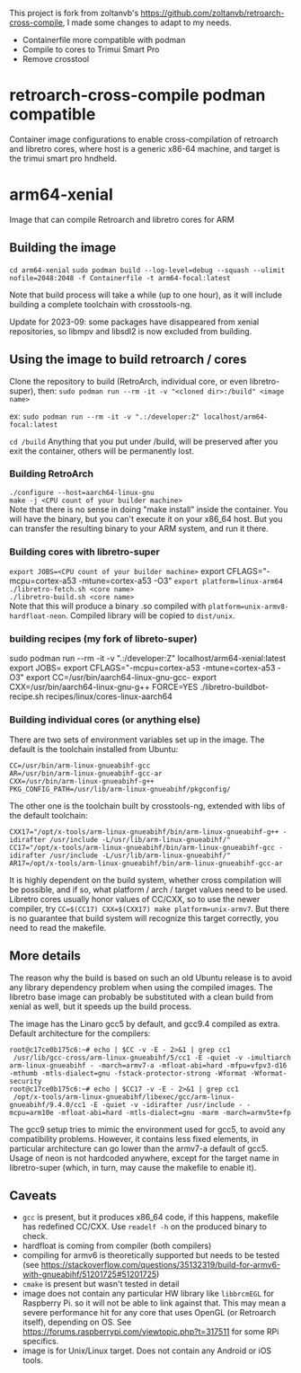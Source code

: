 This project is fork from zoltanvb's https://github.com/zoltanvb/retroarch-cross-compile, I made some changes to adapt to my needs.

  * Containerfile more compatible with podman
  * Compile to cores to Trimui Smart Pro
  * Remove crosstool

# retroarch-cross-compile podman compatible 

Container image configurations to enable cross-compilation of retroarch and libretro cores, where host is a generic x86-64 machine, and target is the trimui smart pro hndheld.

# arm64-xenial
Image that can compile Retroarch and libretro cores for ARM

## Building the image
`cd arm64-xenial`
`sudo podman build --log-level=debug --squash --ulimit nofile=2048:2048 -f Containerfile -t arm64-focal:latest` 


Note that build process will take a while (up to one hour), as it will include building a complete toolchain with crosstools-ng.

Update for 2023-09: some packages have disappeared from xenial repositories, so libmpv and libsdl2 is now excluded from building.

## Using the image to build retroarch / cores
Clone the repository to build (RetroArch, individual core, or even libretro-super), then:
`sudo podman run --rm -it -v "<cloned dir>:/build" <image name>`

ex:
`sudo podman run --rm -it -v ".:/developer:Z" localhost/arm64-focal:latest`

`cd /build`
Anything that you put under /build, will be preserved after you exit the container, others will be permanently lost.

### Building RetroArch
`./configure --host=aarch64-linux-gnu`  
`make -j <CPU count of your builder machine>`  
Note that there is no sense in doing "make install" inside the container. You will have the binary, but you can't execute it on your x86_64 host. But you can transfer the resulting binary to your ARM system, and run it there.

### Building cores with libretro-super
`export JOBS=<CPU count of your builder machine>`
export CFLAGS="-mcpu=cortex-a53 -mtune=cortex-a53 -O3"
`export platform=linux-arm64`  
`./libretro-fetch.sh <core name>`  
`./libretro-build.sh <core name>`  
Note that this will produce a binary .so compiled with `platform=unix-armv8-hardfloat-neon`. Compiled library will be copied to `dist/unix`.

### building recipes (my fork of libreto-super)
sudo podman run --rm -it -v ".:/developer:Z" localhost/arm64-xenial:latest
export JOBS=<CPU count of your builder machine>
export CFLAGS="-mcpu=cortex-a53 -mtune=cortex-a53 -O3"
export CC=/usr/bin/aarch64-linux-gnu-gcc-
export CXX=/usr/bin/aarch64-linux-gnu-g++
FORCE=YES ./libretro-buildbot-recipe.sh recipes/linux/cores-linux-aarch64


### Building individual cores (or anything else)
There are two sets of environment variables set up in the image. The default is the toolchain installed from Ubuntu:
```
CC=/usr/bin/arm-linux-gnueabihf-gcc
AR=/usr/bin/arm-linux-gnueabihf-gcc-ar
CXX=/usr/bin/arm-linux-gnueabihf-g++
PKG_CONFIG_PATH=/usr/lib/arm-linux-gnueabihf/pkgconfig/
```
The other one is the toolchain built by crosstools-ng, extended with libs of the default toolchain:
```
CXX17="/opt/x-tools/arm-linux-gnueabihf/bin/arm-linux-gnueabihf-g++ -idirafter /usr/include -L/usr/lib/arm-linux-gnueabihf/"
CC17="/opt/x-tools/arm-linux-gnueabihf/bin/arm-linux-gnueabihf-gcc -idirafter /usr/include -L/usr/lib/arm-linux-gnueabihf/"
AR17=/opt/x-tools/arm-linux-gnueabihf/bin/arm-linux-gnueabihf-gcc-ar
```
It is highly dependent on the build system, whether cross compilation will be possible, and if so, what platform / arch / target values need to be used. Libretro cores usually honor values of CC/CXX, so to use the newer compiler, try `CC=$(CC17) CXX=$(CXX17) make platform=unix-armv7`. But there is no guarantee that build system will recognize this target correctly, you need to read the makefile.

## More details
The reason why the build is based on such an old Ubuntu release is to avoid any library dependency problem when using the compiled images. The libretro base image can probably be substituted with a clean build from xenial as well, but it speeds up the build process.

The image has the Linaro gcc5 by default, and gcc9.4 compiled as extra. Default architecture for the compilers:
```
root@c17ce0b175c6:~# echo | $CC -v -E - 2>&1 | grep cc1
 /usr/lib/gcc-cross/arm-linux-gnueabihf/5/cc1 -E -quiet -v -imultiarch arm-linux-gnueabihf - -march=armv7-a -mfloat-abi=hard -mfpu=vfpv3-d16 -mthumb -mtls-dialect=gnu -fstack-protector-strong -Wformat -Wformat-security
root@c17ce0b175c6:~# echo | $CC17 -v -E - 2>&1 | grep cc1
 /opt/x-tools/arm-linux-gnueabihf/libexec/gcc/arm-linux-gnueabihf/9.4.0/cc1 -E -quiet -v -idirafter /usr/include - -mcpu=arm10e -mfloat-abi=hard -mtls-dialect=gnu -marm -march=armv5te+fp
```
The gcc9 setup tries to mimic the environment used for gcc5, to avoid any compatibility problems. However, it contains less fixed elements, in particular architecture can go lower than the armv7-a default of gcc5. Usage of neon is not hardcoded anywhere, except for the target name in libretro-super (which, in turn, may cause the makefile to enable it).

## Caveats
- `gcc` is present, but it produces x86_64 code, if this happens, makefile has redefined CC/CXX. Use `readelf -h` on the produced binary to check.
- hardfloat is coming from compiler (both compilers)
- compiling for armv6 is theoretically supported but needs to be tested (see https://stackoverflow.com/questions/35132319/build-for-armv6-with-gnueabihf/51201725#51201725)
- `cmake` is present but wasn't tested in detail
- image does not contain any particular HW library like `libbrcmEGL` for Raspberry Pi. so it will not be able to link against that. This may mean a severe performance hit for any core that uses OpenGL (or Retroarch itself), depending on OS. See https://forums.raspberrypi.com/viewtopic.php?t=317511 for some RPi specifics.
- image is for Unix/Linux target. Does not contain any Android or iOS tools.
